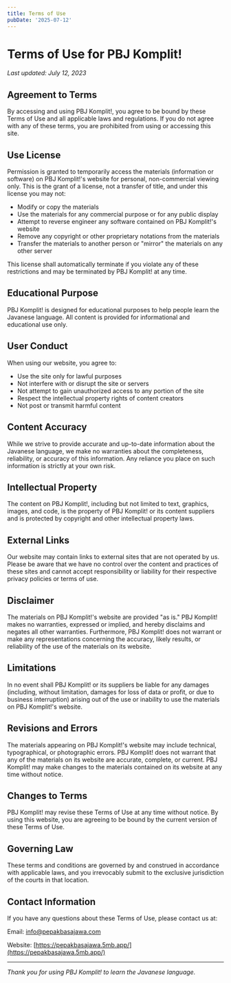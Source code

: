```yaml
---
title: Terms of Use
pubDate: '2025-07-12'
---
```


# Terms of Use for PBJ Komplit!

*Last updated: July 12, 2023*

## Agreement to Terms

By accessing and using PBJ Komplit!, you agree to be bound by these Terms of Use and all applicable laws and regulations. If you do not agree with any of these terms, you are prohibited from using or accessing this site.

## Use License

Permission is granted to temporarily access the materials (information or software) on PBJ Komplit!'s website for personal, non-commercial viewing only. This is the grant of a license, not a transfer of title, and under this license you may not:

- Modify or copy the materials
- Use the materials for any commercial purpose or for any public display
- Attempt to reverse engineer any software contained on PBJ Komplit!'s website
- Remove any copyright or other proprietary notations from the materials
- Transfer the materials to another person or "mirror" the materials on any other server

This license shall automatically terminate if you violate any of these restrictions and may be terminated by PBJ Komplit! at any time.

## Educational Purpose

PBJ Komplit! is designed for educational purposes to help people learn the Javanese language. All content is provided for informational and educational use only.

## User Conduct

When using our website, you agree to:
- Use the site only for lawful purposes
- Not interfere with or disrupt the site or servers
- Not attempt to gain unauthorized access to any portion of the site
- Respect the intellectual property rights of content creators
- Not post or transmit harmful content

## Content Accuracy

While we strive to provide accurate and up-to-date information about the Javanese language, we make no warranties about the completeness, reliability, or accuracy of this information. Any reliance you place on such information is strictly at your own risk.

## Intellectual Property

The content on PBJ Komplit!, including but not limited to text, graphics, images, and code, is the property of PBJ Komplit! or its content suppliers and is protected by copyright and other intellectual property laws.

## External Links

Our website may contain links to external sites that are not operated by us. Please be aware that we have no control over the content and practices of these sites and cannot accept responsibility or liability for their respective privacy policies or terms of use.

## Disclaimer

The materials on PBJ Komplit!'s website are provided "as is." PBJ Komplit! makes no warranties, expressed or implied, and hereby disclaims and negates all other warranties. Furthermore, PBJ Komplit! does not warrant or make any representations concerning the accuracy, likely results, or reliability of the use of the materials on its website.

## Limitations

In no event shall PBJ Komplit! or its suppliers be liable for any damages (including, without limitation, damages for loss of data or profit, or due to business interruption) arising out of the use or inability to use the materials on PBJ Komplit!'s website.

## Revisions and Errors

The materials appearing on PBJ Komplit!'s website may include technical, typographical, or photographic errors. PBJ Komplit! does not warrant that any of the materials on its website are accurate, complete, or current. PBJ Komplit! may make changes to the materials contained on its website at any time without notice.

## Changes to Terms

PBJ Komplit! may revise these Terms of Use at any time without notice. By using this website, you are agreeing to be bound by the current version of these Terms of Use.

## Governing Law

These terms and conditions are governed by and construed in accordance with applicable laws, and you irrevocably submit to the exclusive jurisdiction of the courts in that location.

## Contact Information

If you have any questions about these Terms of Use, please contact us at:

Email: [info@pepakbasajawa.com](mailto:info@pepakbasajawa.com)

Website: [https://pepakbasajawa.5mb.app/](https://pepakbasajawa.5mb.app/)

---

*Thank you for using PBJ Komplit! to learn the Javanese language.*
